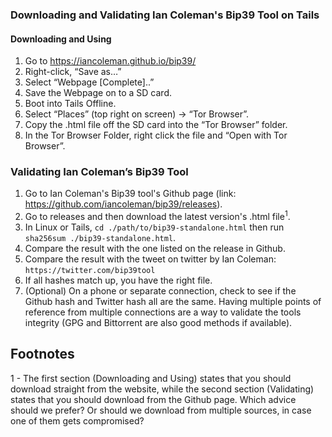 ### Downloading and Validating Ian Coleman's Bip39 Tool on Tails

#### Downloading and Using
1. Go to https://iancoleman.github.io/bip39/
2. Right-click, “Save as…”
3. Select “Webpage [Complete]..”
4. Save the Webpage on to a SD card.
5. Boot into Tails Offline.
6. Select “Places” (top right on screen) → “Tor Browser”.
6. Copy the .html file off the SD card into the “Tor Browser” folder.
7. In the Tor Browser Folder, right click the file and “Open with Tor Browser”.

### Validating Ian Coleman’s Bip39 Tool
1. Go to Ian Coleman's Bip39 tool's Github page (link: https://github.com/iancoleman/bip39/releases).
2. Go to releases and then download the latest version's .html file<sup>1</sup>.
3. In Linux or Tails, `cd ./path/to/bip39-standalone.html` then run `sha256sum ./bip39-standalone.html`.
4. Compare the result with the one listed on the release in Github.
5. Compare the result with the tweet on twitter by Ian Coleman: `https://twitter.com/bip39tool`
6. If all hashes match up, you have the right file.
7. (Optional) On a phone or separate connection, check to see if the Github hash and Twitter hash all are the same. Having multiple points of reference from multiple connections are a way to validate the tools integrity (GPG and Bittorrent are also good methods if available).

## Footnotes
1 - The first section (Downloading and Using) states that you should download straight from the website, while the second section (Validating) states that you should download from the Github page. Which advice should we prefer? Or should we download from multiple sources, in case one of them gets compromised?